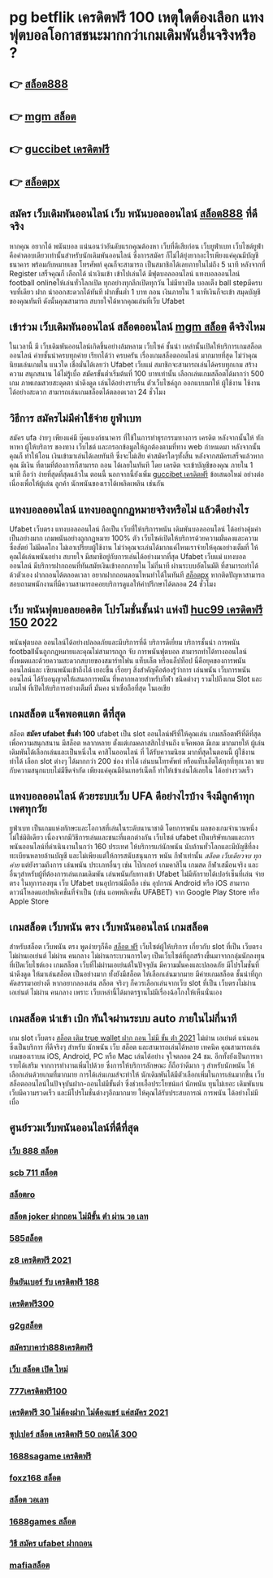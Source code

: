 # pg betflik เครดิตฟรี 100  เหตุใดต้องเลือก แทงฟุตบอลโอกาสชนะมากกว่าเกมเดิมพันอื่นจริงหรือ ?

## 👉 [สล็อต888](https://mabet.net/pg-slot-credit-free/)
## 👉 [mgm สล็อต](https://member.mabet.net/?action=login)
## 👉 [guccibet เครดิตฟรี](https://member.mabet.net/?action=login)
## 👉 [สล็อตpx](https://mabet.net/register/)

## สมัคร เว็บเดิมพันออนไลน์ เว็บ พนันบอลออนไลน์ [สล็อต888](https://member.mabet.net/?action=login) ที่ดีจริง

หากคุณ อยากได้   พนันบอล  แน่นอนว่าอันดับแรกคุณต้องหา เว็บที่ดีเสียก่อน  เว็บยูฟ่าเบท เว็บไซต์ยูฟ่าคือคำตอบเดียวเท่านั้นสำหรับนักเดิมพันออนไลน์  ซึ่งการสมัคร ก็ไม่ได้ยุ่งยากอะไรเพียงแค่คุณมีบัญชีธนาคาร พร้อมกับหมายเลข โทรศัพท์ คุณก็จะสามารถ  เป็นสมาชิกได้เลยภายในไม่ถึง 5 นาที หลังจากที่ Register เสร็จคุณก็ เลือกได้  นำเงินเข้า เข้าไปเล่นได้ มีฟุตบอลออนไลน์ แทงบอลออนไลน์ football onlineให้เล่นทั่วโลกเปิด ทุกอย่างทุกลีกเปิดทุกวัน ไม่มีทางปิด บอลเต็ง  ball stepมีครบจบที่เดียว  ฝาก   นำออกสะดวกได้ทันที ฝากขั้นต่ำ 1 บาท ถอน เงินภายใน 1 นาทีเงินก็จะเข้า สมุดบัญชี ของคุณทันที  ดังนั้นคุณสามารถ สบายใจได้หากคุณเล่นที่เว็บ Ufabet 

##  เข้าร่วม  เว็บเดิมพันออนไลน์  สล็อตออนไลน์  [mgm สล็อต](https://member.mabet.net/?action=login) ดีจริงไหม

 ในเวลานี้ มี เว็บเดิมพันออนไลน์เกิดขึ้นอย่างล้มหลาม  เว็บไซค์ ชั้นนำ เหล่านั้นเปิดให้บริการเกมสล็อตออนไลน์  ค่ายชั้นนำครบทุกค่าย เรียกได้ว่า  ครบครัน เรื่องเกมสล็อตออนไลน์ มากมายที่สุด  ไม่ว่าคุณ นิยมเล่นเกมใน แนวใด   เชื่อมั่นได้เลยว่า  Ufabet เว็บแม่  สมาชิกจะสามารถเล่นได้ครบทุกเกม สร้างความ สนุกสนาน ได้ไม่รู้เบื่อ สมัครขั้นต่ำเริ่มต้นที่ 100 บาทเท่านั้น เลือกเล่นเกมสล็อตได้มากว่า 500 เกม ภาพเกมสวยสะดุดตา น่าดึงดูด เล่นได้อย่างราบรื่น ตัวเว็บไซค์ถูก ออกแบบมาให้ ผู้ใช้งาน ใช้งานได้อย่างสะดวก สามารถเล่นเกมสล็อตได้ตลอดเวลา 24 ชั่วโมง

## วิธีการ สมัครไม่มีค่าใช้จ่าย ยูฟ่าเบท

สมัคร ufa ง่ายๆ  เพียงแค่มี  บุ๊คแบงก์ธนาคาร ที่ใช้ในการทำธุรกรรมทางการ เครดิต หลังจากนั้นให้ ทักหาหา ผู้ให้บริการ ของทาง เว็บไชต์  และกรอกข้อมูลให้ถูกต้องตามที่ทาง web กำหนดมา หลังจากนั้นคุณก็ ทำให้โอน เงินเข้ามาเล่นได้เลยทันที ซึ่งจะไม่เสีย ค่าสมัครใดๆทั้งสิ้น หลังจากสมัครเสร็จแล้วหากคุณ มีเงิน ที่ตามที่ต้องการก็สามารถ ถอน ได้เลยในทันที โดย เครดิต จะเข้าบัญชีของคุณ ภายใน  1 นาที ถือว่า ง่ายที่สุดที่สุดแล้วใน ตอนนี้  นอกจากนี้ยังเพิ่ม [guccibet เครดิตฟรี](https://mabet.net/register/) ข้อเสนอใหม่ อย่างต่อเนื่องเพื่อให้ผู้เล่น ลูกค้า นักพนันของเราได้เพลิดเพลิน เช่นกัน

## แทงบอลออนไลน์   แทงบอลถูกกฏหมายจริงหรือไม่ แล้วดีอย่างไร 

Ufabet เว็บตรง  แทงบอลออนไลน์ ถือเป็น เว็บที่ให้บริการพนัน เดิมพันบอลออนไลน์ ได้อย่างคุ้มค่า เป็นอย่างมาก  เกมพนันอย่างถูกกฏหมาย 100% ตัว เว็บไซค์เปิดให้บริการด้วยความมั่นคงและความซื่อสัตย์  ไม่มีคดโกง ไม่เอาเปรียบผู้ใช้งาน ไม่ว่าคุณจะเล่นได้มากแค่ไหนเราจ่ายให้คุณอย่างเต็มที่ ให้คุณได้เล่นพนันอย่าง สบายใจ  มีสมาธิอยู่กับการเล่นได้อย่างมากที่สุด  Ufabet เว็บแม่   แทงบอลออนไลน์ มีบริการฝากถอนที่ทันสมัยเงินเข้าอกกภายใน ไม่กี่นาที  ผ่านระบบอัตโนมัติ  ที่สามารถทำได้ด้วตัวเอง  ฝากถอนได้ตลอดเวลา อยากฝากถอนตอนไหนทำได้ในทันที [สล็อตpx](https://mabet.net/20-free-100/) หากติดปัญหาสามารถสอบถามพนักงานที่มีความสามารถคอยบริการดูแลให้คำปรึกษาได้ตลอด 24 ชั่วโมง

## เว็บ  พนันฟุตบอลยอดฮิต  โปรโมชั่นชั้นนำ แห่งปี [huc99 เครดิตฟรี 150](https://mabet.net/) 2022

 พนันฟุตบอล ออนไลน์ได้อย่างปลอดภัยและมีบริการที่ดี บริการดีเยี่ยม บริการชั้นนำ การพนัน  footballนั้นถูกกฎหมายและคุณไม่สามารถถูก จับ  การพนันฟุตบอล สามารถทำได้ทางออนไลน์ทั้งหมดและด้วยความสะดวกสบายของสมาร์ทโฟน แท็บเล็ต หรือแล็ปท็อป นี่คือยุคของการพนันออนไลน์และ เซียนพนันเข้าถึงได้ เยอะขึ้น เรื่อยๆ สิ่งสำคัญคือต้องรู้ว่าการ เล่นพนัน เว็บการพนันออนไลน์ ได้รับอนุญาตให้เสนอการพนัน ที่หลากหลายสำหรับกีฬา ชนิดต่างๆ รวมไปถึงเกม Slot และ เกมไพ่  ที่เปิดให้บริการอย่างเต็มที่ มั่นคง น่าเชื่อถือที่สุด ในเอเชีย

##  เกมสล็อต แจ็คพอตแตก ดีที่สุด

สล็อต **สมัคร ufabet ขั้นต่ำ 100**  ufabet   เป็น slot ออนไลน์ฟรีที่ให้คุณเล่น เกมสล็อตฟรีที่ดีที่สุดเพื่อความสนุกสนาน มีสล็อต  หลากหลาย ตั้งแต่เกมคลาสสิกไปจนถึง แจ็คพอต  มีเกม มากมายให้ ผู้เล่นเดิมพันได้เลือกเล่นและเป็นหนึ่งใน คาสิโนออนไลน์   ที่  ได้รับความนิยม มากที่สุดในตอนนี้  ผู้ใช้งาน    ทำได้ เลือก slot ต่างๆ ได้มากกว่า 200 ช่อง  ทำได้ เล่นบนโทรศัพท์ หรือแท็บเล็ตได้ทุกที่ทุกเวลา พบกับความสนุกแบบไม่มีขีดจำกัด เพียงแค่คุณมีอินเทอร์เน็ตก็  ทำให้เข้าเล่นได้เลยใน ได้อย่างรวดเร็ว  


##  แทงบอลออนไลน์   ด้วยระบบเว็บ UFA ดีอย่างไรบ้าง จึงมีลูกค้าทุกเพศทุกวัย

 ยูฟ่าเบท เป็นเกมแห่งทักษะและโอกาสที่เล่นในระดับนานาชาติ โดยการพนัน ผลของเกมจำนวนหนึ่ง ไม่ใช่มิติเดียว เนื่องจากมีวิธีการเล่นและชนะที่แตกต่างกัน  เว็บไซต์ ufabet เป็นบริษัทเกมและการ พนันออนไลน์ที่ดำเนินงานในกว่า 160 ประเทศ ให้บริการแก่นักพนัน นับล้านทั่วโลกและมีบัญชีที่ลงทะเบียนหลายล้านบัญชี และไม่เพียงแต่ให้การสนับสนุนการ พนัน กีฬาเท่านั้น *สล็อต เว็บเดียวจบ ทุกค่าย* แต่ยังรวมถึงการ เล่นพนัน ประเภทอื่นๆ เช่น โป๊กเกอร์ เกมคาสิโน เกมสด กีฬาเสมือนจริง และอื่นๆสำหรับผู้ที่ต้องการเล่นเกมเดิมพัน เล่นพนันกับทางเข้า Ufabet ไม่มีหักรายได้เปอร์เซ็นที่เล่น  จ่ายตรง ในทุการลงทุน  เว็บ Ufabet บนอุปกรณ์มือถือ เช่น อุปกรณ์ Android หรือ iOS สามารถดาวน์โหลดแอปพลิเคชั่นที่จำเป็น (เช่น แอพพลิเคชั่น UFABET) จาก Google Play Store หรือ Apple Store 


##  เกมสล็อต เว็บพนัน ตรง   เว็บพนันออนไลน์  เกมสล็อต

สำหรับสล็อต   เว็บพนัน ตรง   พูดง่ายๆก็คือ [สล็อต ฟรี](https://bio.link/tisawago) เว็บไซต์ผู้ให้บริการ เกี่ยวกับ slot  ที่เป็น เว็บตรงไม่ผ่านเอเย่นต์   ไม่ผ่าน คนกลาง  ไม่ผ่านกระบวนการใดๆ เป็นเว็บไซต์ที่ถูกสร้างขึ้นมาจากกลุ่มนักลงทุนที่เปิดเว็บไซต์เอง เกมสล็อต   เว็บที่ไม่ผ่านเอเย่นต์ในปัจจุบัน มีความมั่นคงและปลอดภัย มีโปรโมชั่นที่น่าดึงดูด ให้มาเล่นสล็อต เป็นอย่างมาก ทั้งยังมีสล็อต ให้เลือกเล่นมากมาย มีค่ายเกมสล็อต ชั้นนำที่ถูกคัดสรรมาอย่างดี หากอยากลองเล่น สล็อต จริงๆ ก็ควรเลือกเล่นจากเว็บ slot ที่เป็น เว็บตรงไม่ผ่านเอเย่นต์   ไม่ผ่าน คนกลาง  เพราะ เว็บเหล่านี้ได้มาตรฐานไม่มีเรื่องฉ้อโกงให้เห็นนั่นเอง


## เกมสล็อต  นำเข้า   เบิก  ทันใจผ่านระบบ auto ภายในไม่กี่นาที 

เกม slot  เว็บตรง [สล็อต เติม true wallet ฝาก ถอน ไม่มี ขั้น ต่ํา 2021](https://mabet.net/credit-free-new/) ไม่ผ่าน เอเย่นต์ แน่นอนซึ่งเป็นบริการ ที่ดีจริงๆ สำหรับ นักพนัน เว็บ สล็อต  และสามารถเล่นได้หลาย เทคนิค  คุณสามารถเล่นเกมของเราบน iOS, Android, PC หรือ Mac เล่นได้อย่าง จุใจตลอด 24 ชม. อีกทั้งยังเป็นการหารายได้เสริม จากการทำงานเพิ่มไปด้วย ซึ่งการให้บริการลักษณะ ก็ถือว่าดีมาก ๆ สำหรับนักพนัน ให้เลือกเล่นด้วยเกมที่มากมาย การได้เล่นเกมส์จะทำให้  นักเดิมพันได้มีตัวเลือกเพิ่มในการเล่นมากขึ้น  เว็บสล็อตออนไลน์ในปัจจุบันฝาก-ถอนไม่มีขั้นต่ำ ซึ่งช่วยเอื้อประโยชน์แก่ นักพนัน ทุนไม่เยอะ เดิมพันบนเว็บมีความรวดเร็ว และมีโปรโมชั่นต่างๆอีกมากมาย ให้คุณได้รับประสบการณ์ การพนัน ได้อย่างไม่มีเบื่อ

## ศูนย์รวมเว็บพนันออนไลน์ที่ดีที่สุด

### [เว็บ 888 สล็อต](https://atom.io/themes/MABET.net%20สล็อตเว็บตรง%20เครดิตฟรี%20100%20ถอนได้%20300%20ล่าสุด%20008%20สล็อต%20สล็อตอตกหนัก%2020รับ100)
### [scb 711 สล็อต](https://atom.io/themes/MABET.net%20สล็อตเว็บตรง%201688games%20สล็อต%20008%20สล็อต%20สล็อตอตกหนัก%2020รับ100)
### [สล็อตro](https://atom.io/themes/MABET.net%20สล็อตเว็บตรง%20มาวินเบท%20สล็อต%20008%20สล็อต%20สล็อตอตกหนัก%2020รับ100)
### [สล็อต joker ฝากถอน ไม่มีขั้น ต่ํา ผ่าน วอ เลท](https://atom.io/themes/MABET.net%20สล็อตเว็บตรง%20เว็บพนันออนไลน์%20สล็อต%20008%20สล็อต%20สล็อตอตกหนัก%2020รับ100)
### [585สล็อต](https://atom.io/themes/MABET.net%20สล็อตเว็บตรง%20เครดิตฟรี%20กด%20รับ%20เอง%20188%20008%20สล็อต%20สล็อตอตกหนัก%2020รับ100)
### [z8 เครดิตฟรี 2021](https://atom.io/themes/MABET.net%20สล็อตเว็บตรง%20ทดลอง%20เล่น%20สล็อต%20cq9%20008%20สล็อต%20สล็อตอตกหนัก%2020รับ100)
### [ยืนยันเบอร์ รับ เครดิตฟรี 188](https://atom.io/themes/MABET.net%20สล็อตเว็บตรง%20เครดิตฟรี%2050%20ล่าสุด%20008%20สล็อต%20สล็อตอตกหนัก%2020รับ100)
### [เครดิตฟรี300](https://atom.io/themes/MABET.net%20สล็อตเว็บตรง%20databet88%20เครดิตฟรี%20008%20สล็อต%20สล็อตอตกหนัก%2020รับ100)
### [g2gสล็อต](https://atom.io/themes/MABET.net%20สล็อตเว็บตรง%20betflik%20เครดิตฟรี%202021%20008%20สล็อต%20สล็อตอตกหนัก%2020รับ100)
### [สมัครบาคาร่า888เครดิตฟรี](https://atom.io/themes/MABET.net%20สล็อตเว็บตรง%20สล็อต%20ช้างน้อย%20008%20สล็อต%20สล็อตอตกหนัก%2020รับ100)
### [เว็บ สล็อต เปิด ใหม่](https://atom.io/themes/MABET.net%20สล็อตเว็บตรง%20lv177%20สล็อต%20008%20สล็อต%20สล็อตอตกหนัก%2020รับ100)
### [777เครดิตฟรี100](https://atom.io/themes/MABET.net%20สล็อตเว็บตรง%208xbet%20เครดิตฟรี%20008%20สล็อต%20สล็อตอตกหนัก%2020รับ100)
### [เครดิตฟรี 30 ไม่ต้องฝาก ไม่ต้องแชร์ แค่สมัคร 2021](https://atom.io/themes/MABET.net%20สล็อตเว็บตรง%20เครดิตฟรี%2050%20แค่%20กรอก%20เบอร์ล่าสุด%20008%20สล็อต%20สล็อตอตกหนัก%2020รับ100)
### [ซุปเปอร์ สล็อต เครดิตฟรี 50 ถอนได้ 300](https://atom.io/themes/MABET.net%20สล็อตเว็บตรง%20sbfplay%20เครดิตฟรี%20008%20สล็อต%20สล็อตอตกหนัก%2020รับ100)
### [1688sagame เครดิตฟรี](https://atom.io/themes/MABET.net%20สล็อตเว็บตรง%20u12%20เครดิตฟรี%20008%20สล็อต%20สล็อตอตกหนัก%2020รับ100)
### [foxz168 สล็อต](https://atom.io/themes/MABET.net%20สล็อตเว็บตรง%208x%20bet%20เครดิตฟรี%20008%20สล็อต%20สล็อตอตกหนัก%2020รับ100)
### [สล็อต วอเลท](https://atom.io/themes/MABET.net%20สล็อตเว็บตรง%20สล็อต168vip%20008%20สล็อต%20สล็อตอตกหนัก%2020รับ100)
### [1688games สล็อต](https://atom.io/themes/MABET.net%20สล็อตเว็บตรง%20สมัคร%20ufabet%20ฝากถอน%20wallet%20ไม่มีขั้นต่ำ%20008%20สล็อต%20สล็อตอตกหนัก%2020รับ100)
### [วิธี สมัคร ufabet ฝากถอน](https://atom.io/themes/MABET.net%20สล็อตเว็บตรง%20pg%20slot%20เครดิตฟรี%2050%20008%20สล็อต%20สล็อตอตกหนัก%2020รับ100)
### [mafiaสล็อต](https://atom.io/themes/MABET.net%20สล็อตเว็บตรง%20taicity%20เครดิตฟรี%20200%20008%20สล็อต%20สล็อตอตกหนัก%2020รับ100)